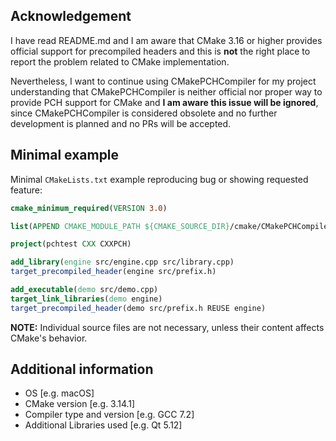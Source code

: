 ## Acknowledgement

I have read README.md and I am aware that CMake 3.16 or higher provides official support for precompiled headers and this is **not** the right place to report the problem related to CMake implementation.

Nevertheless, I want to continue using CMakePCHCompiler for my project understanding that CMakePCHCompiler is neither official nor proper way to provide PCH support for CMake and **I am aware this issue will be ignored**, since CMakePCHCompiler is considered obsolete and no further development is planned and no PRs will be accepted.

## Minimal example

Minimal `CMakeLists.txt` example reproducing bug or showing requested feature:

~~~cmake
cmake_minimum_required(VERSION 3.0)

list(APPEND CMAKE_MODULE_PATH ${CMAKE_SOURCE_DIR}/cmake/CMakePCHCompiler)

project(pchtest CXX CXXPCH)

add_library(engine src/engine.cpp src/library.cpp)
target_precompiled_header(engine src/prefix.h)

add_executable(demo src/demo.cpp)
target_link_libraries(demo engine)
target_precompiled_header(demo src/prefix.h REUSE engine)
~~~

**NOTE:** Individual source files are not necessary, unless their content affects CMake's behavior.

## Additional information

- OS [e.g. macOS]
- CMake version [e.g. 3.14.1]
- Compiler type and version [e.g. GCC 7.2]
- Additional Libraries used [e.g. Qt 5.12]
